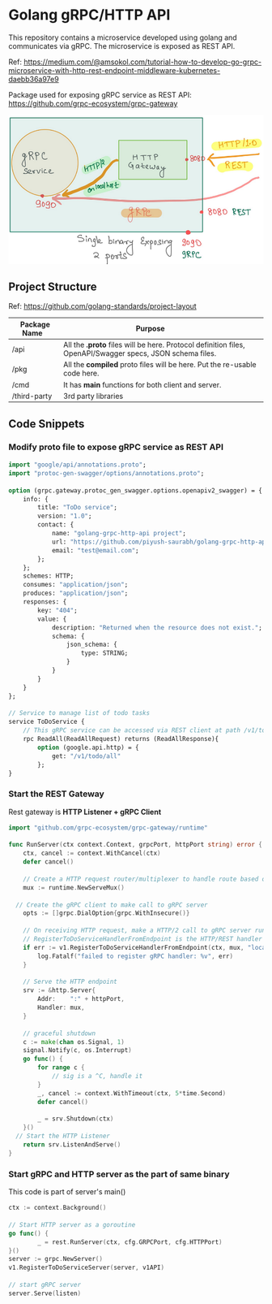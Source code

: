 # Golang gRPC/HTTP API

This repository contains a microservice developed using golang and communicates via gRPC. The microservice is exposed as REST API. 

Ref: https://medium.com/@amsokol.com/tutorial-how-to-develop-go-grpc-microservice-with-http-rest-endpoint-middleware-kubernetes-daebb36a97e9

Package used for exposing gRPC service as REST API: https://github.com/grpc-ecosystem/grpc-gateway

![Markdown Logo](https://github.com/piyush-saurabh/golang-grpc-http-api/blob/master/grpc-http-api.png)

## Project Structure
Ref: https://github.com/golang-standards/project-layout

| Package Name  | Purpose             |
|---------------|-------------------|
|/api |All the **.proto** files will be here. Protocol definition files, OpenAPI/Swagger specs, JSON schema files.
|/pkg |All the **compiled** proto files will be here. Put the re-usable code here.
|/cmd |It has **main** functions for both client and server.
|/third-party | 3rd party libraries

## Code Snippets

### Modify proto file to expose gRPC service as REST API

```proto
import "google/api/annotations.proto";
import "protoc-gen-swagger/options/annotations.proto";

option (grpc.gateway.protoc_gen_swagger.options.openapiv2_swagger) = {
	info: {
		title: "ToDo service";
		version: "1.0";
		contact: {
			name: "golang-grpc-http-api project";
			url: "https://github.com/piyush-saurabh/golang-grpc-http-api";
			email: "test@email.com";
        };
    };
    schemes: HTTP;
    consumes: "application/json";
    produces: "application/json";
    responses: {
		key: "404";
		value: {
			description: "Returned when the resource does not exist.";
			schema: {
				json_schema: {
					type: STRING;
				}
			}
		}
	}
};

// Service to manage list of todo tasks
service ToDoService {
    // This gRPC service can be accessed via REST client at path /v1/to/all
    rpc ReadAll(ReadAllRequest) returns (ReadAllResponse){
        option (google.api.http) = {
            get: "/v1/todo/all"
        };
}
```

### Start the REST Gateway
Rest gateway is **HTTP Listener + gRPC Client**

```go
import "github.com/grpc-ecosystem/grpc-gateway/runtime"

func RunServer(ctx context.Context, grpcPort, httpPort string) error {
	ctx, cancel := context.WithCancel(ctx)
	defer cancel()

	// Create a HTTP request router/multiplexer to handle route based on URL path
	mux := runtime.NewServeMux()

  // Create the gRPC client to make call to gRPC server
	opts := []grpc.DialOption{grpc.WithInsecure()}

	// On receiving HTTP request, make a HTTP/2 call to gRPC server running on the localhost (if they are the part of same binary)
	// RegisterToDoServiceHandlerFromEndpoint is the HTTP/REST handler created automatically grpc-gateway
	if err := v1.RegisterToDoServiceHandlerFromEndpoint(ctx, mux, "localhost:"+grpcPort, opts); err != nil {
		log.Fatalf("failed to register gRPC handler: %v", err)
	}

	// Serve the HTTP endpoint
	srv := &http.Server{
		Addr:    ":" + httpPort,
		Handler: mux,
	}

	// graceful shutdown
	c := make(chan os.Signal, 1)
	signal.Notify(c, os.Interrupt)
	go func() {
		for range c {
			// sig is a ^C, handle it
		}
		_, cancel := context.WithTimeout(ctx, 5*time.Second)
		defer cancel()

		_ = srv.Shutdown(ctx)
	}()
  // Start the HTTP Listener
	return srv.ListenAndServe()
}
```

### Start gRPC and HTTP server as the part of same binary
This code is part of server's main()
```go
ctx := context.Background()

// Start HTTP server as a goroutine
go func() {
		_ = rest.RunServer(ctx, cfg.GRPCPort, cfg.HTTPPort)
}()
server := grpc.NewServer()
v1.RegisterToDoServiceServer(server, v1API)

// start gRPC server
server.Serve(listen)
  
```

